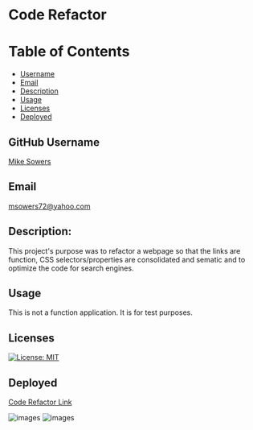 # Code Refactor

# Table of Contents
- [Username](#username)
- [Email](#emial)
- [Description](#description)
- [Usage](#usage)
- [Licenses](#licenses)
- [Deployed](#deployed)


## GitHub Username
[Mike Sowers](https://github.com/msowers72)

## Email
<msowers72@yahoo.com>

## Description:
This project's purpose was to refactor a webpage so that the links are function, CSS selectors/properties are consolidated and sematic and to optimize the code for search engines.

## Usage
This is not a function application. It is for test purposes.   

## Licenses 
[![License: MIT](https://img.shields.io/badge/License-MIT-yellow.svg)](https://opensource.org/licenses/MIT)
<!-- ![Tux, the Linux mascot](https://img.shields.io/badge/License-MIT-green) -->
  
 ## Deployed
 [Code Refactor Link](https://msowers72.github.io/Code-Refactor-Project/)
 
 
 ![images](./assets/digital-marketing-meeting.jpg) 
 ![images](./assets/reputation-management.jpg) 


